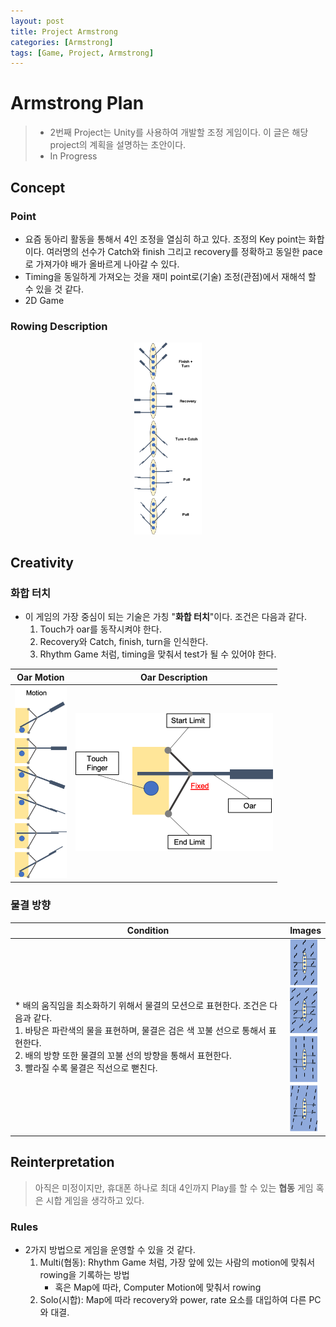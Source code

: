 ```yaml
---
layout: post
title: Project Armstrong
categories: [Armstrong]
tags: [Game, Project, Armstrong]
---
```

# Armstrong Plan

> * 2번째 Project는 Unity를 사용하여 개발할 조정 게임이다. 이 글은 해당 project의 계획을 설명하는 초안이다.
> * In Progress

## Concept

### Point

* 요즘 동아리 활동을 통해서 4인 조정을 열심히 하고 있다. 조정의 Key point는 화합이다. 여러명의 선수가 Catch와 finish 그리고 recovery를 정확하고 동일한 pace로 가져가야 배가 올바르게 나아갈 수 있다.
* Timing을 동일하게 가져오는 것을 재미 point로(기술) 조정(관점)에서 재해석 할 수 있을 것 같다.
* 2D Game

### Rowing Description

<center>
	<img src="/images/project_images/Armstrong/armstrong_explaination.png" style="zoom:30%;" />
</center>

## Creativity

### 화합 터치

* 이 게임의 가장 중심이 되는 기술은 가칭 "**화합 터치**"이다. 조건은 다음과 같다.
  1. Touch가 oar를 동작시켜야 한다.
  2. Recovery와 Catch, finish, turn을 인식한다.
  3. Rhythm Game 처럼, timing을 맞춰서 test가 될 수 있어야 한다.

| Oar Motion                                                   | Oar Description                                              |
| ------------------------------------------------------------ | ------------------------------------------------------------ |
| <img src="/images/project_images/Armstrong/armstrong_OarMotion.png" alt="armstrong_explaination" style="zoom:30%;" /> | <img src="/images/project_images/Armstrong/armstrong_OarDescription.png" alt="armstrong_explaination" style="zoom:50%;" /> |



### 물결 방향

| Condition                                                    | Images                                                       |
| ------------------------------------------------------------ | ------------------------------------------------------------ |
| * 배의 움직임을 최소화하기 위해서 물결의 모션으로 표현한다. 조건은 다음과 같다.<br/><tab>1. 바탕은 파란색의 물을 표현하며, 물결은 검은 색 꼬불 선으로 통해서 표현한다.<br/><tab>2. 배의 방향 또한 물결의 꼬불 선의 방향을 통해서 표현한다.<br/><tab>3. 빨라질 수록 물결은 직선으로 뻗친다. | <img src="/images/project_images/Armstrong/armstrong_WaterWave.png" alt="armstrong_WaterWave" style="zoom:30%;" /> |

## Reinterpretation

> 아직은 미정이지만, 휴대폰 하나로 최대 4인까지 Play를 할 수 있는 **협동** 게임 혹은 시합 게임을 생각하고 있다.

### Rules

* 2가지 방법으로 게임을 운영할 수 있을 것 같다.
  1. Multi(협동): Rhythm Game 처럼, 가장 앞에 있는 사람의 motion에 맞춰서 rowing을 기록하는 방법
     * 혹은 Map에 따라, Computer Motion에 맞춰서 rowing
  2. Solo(시합): Map에 따라  recovery와 power, rate 요소를 대입하여 다른 PC와 대결.